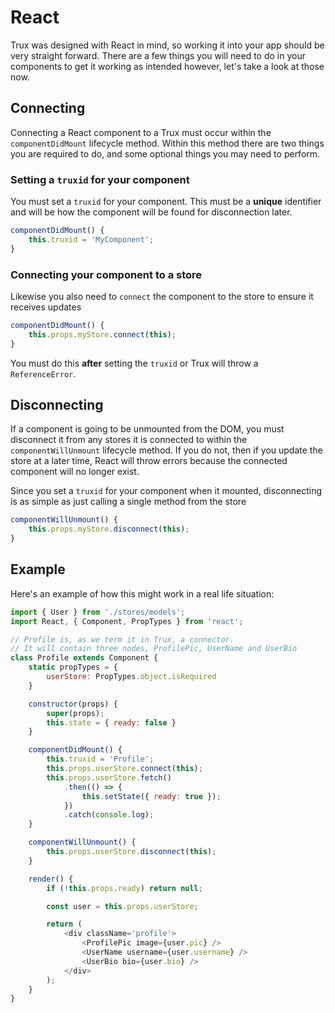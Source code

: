 # React

Trux was designed with React in mind, so working it into your app should be very straight forward. There are a few things you will need to do in your components to get it working as intended however, let's take a look at those now.

## Connecting

Connecting a React component to a Trux must occur within the `componentDidMount` lifecycle method. Within this method there are two things you are required to do, and some optional things you may need to perform.

### Setting a `truxid` for your component

You must set a `truxid` for your component. This must be a **unique** identifier and will be how the component will be found for disconnection later.

```js
componentDidMount() {
    this.truxid = 'MyComponent';
}
```

### Connecting your component to a store

Likewise you also need to `connect` the component to the store to ensure it receives updates

```js
componentDidMount() {
    this.props.myStore.connect(this);
}
```

You must do this **after** setting the `truxid` or Trux will throw a `ReferenceError`.

## Disconnecting

If a component is going to be unmounted from the DOM, you must disconnect it from any stores it is connected to within the `componentWillUnmount` lifecycle method. If you do not, then if you update the store at a later time, React will throw errors because the connected component will no longer exist.

Since you set a `truxid` for your component when it mounted, disconnecting is as simple as just calling a single method from the store

```js
componentWillUnmount() {
    this.props.myStore.disconnect(this);
}
```

## Example

Here's an example of how this might work in a real life situation:

```js
import { User } from './stores/models';
import React, { Component, PropTypes } from 'react';

// Profile is, as we term it in Trux, a connector.
// It will contain three nodes, ProfilePic, UserName and UserBio
class Profile extends Component {
    static propTypes = {
        userStore: PropTypes.object.isRequired
    }

    constructor(props) {
        super(props);
        this.state = { ready: false }
    }

    componentDidMount() {
        this.truxid = 'Profile';
        this.props.userStore.connect(this);
        this.props.userStore.fetch()
            .then(() => {
                this.setState({ ready: true });
            })
            .catch(console.log);
    }

    componentWillUnmount() {
        this.props.userStore.disconnect(this);
    }

    render() {
        if (!this.props.ready) return null;

        const user = this.props.userStore;

        return (
            <div className='profile'>
                <ProfilePic image={user.pic} />
                <UserName username={user.username} />
                <UserBio bio={user.bio} />
            </div>
        );
    }
}
```



